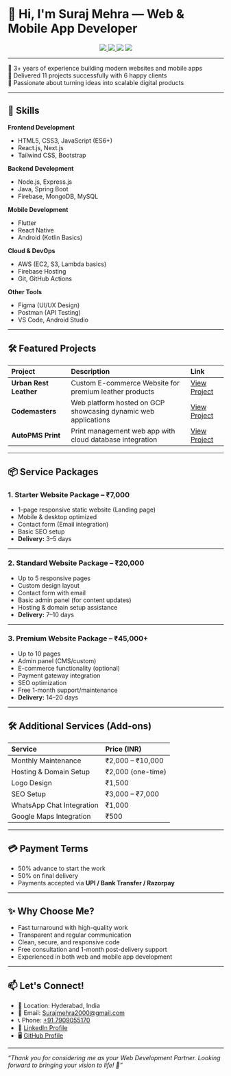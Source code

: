 # 👋 Hi, I'm Suraj Mehra — Web & Mobile App Developer
<p align="center">
  <a href="https://linkedin.com/in/suraj-mehra-276b94189">
    <img src="https://img.shields.io/badge/LinkedIn-Suraj%20Mehra-blue?style=for-the-badge&logo=linkedin" />
  </a>
  <a href="https://github.com/surajmehra970">
    <img src="https://img.shields.io/badge/GitHub-@surajmehra970-181717?style=for-the-badge&logo=github" />
  </a>
  <img src="https://img.shields.io/badge/Freelancer-Available-green?style=for-the-badge&logo=fiverr" />
  <img src="https://img.shields.io/badge/Tech Stack-React.js | Flutter | Firebase-blueviolet?style=for-the-badge" />
</p>

---

🔹 3+ years of experience building modern websites and mobile apps  
🔹 Delivered 11 projects successfully with 6 happy clients  
🔹 Passionate about turning ideas into scalable digital products  

---

## 🚀 Skills

**Frontend Development**  
- HTML5, CSS3, JavaScript (ES6+)
- React.js, Next.js
- Tailwind CSS, Bootstrap

**Backend Development**  
- Node.js, Express.js
- Java, Spring Boot
- Firebase, MongoDB, MySQL

**Mobile Development**  
- Flutter
- React Native
- Android (Kotlin Basics)

**Cloud & DevOps**  
- AWS (EC2, S3, Lambda basics)
- Firebase Hosting
- Git, GitHub Actions

**Other Tools**  
- Figma (UI/UX Design)
- Postman (API Testing)
- VS Code, Android Studio

---

## 🛠️ Featured Projects

| Project | Description | Link |
|:---|:---|:---|
| **Urban Rest Leather** | Custom E-commerce Website for premium leather products | [View Project](https://urbanrestleather.com/) |
| **Codemasters** | Web platform hosted on GCP showcasing dynamic web applications | [View Project](https://codemastersm--codemastersm.asia-east1.hosted.app/) |
| **AutoPMS Print** | Print management web app with cloud database integration | [View Project](https://autopmsprint.web.app/) |

---

## 📦 Service Packages

### 1. Starter Website Package – ₹7,000
- 1-page responsive static website (Landing page)
- Mobile & desktop optimized
- Contact form (Email integration)
- Basic SEO setup
- **Delivery:** 3–5 days

---

### 2. Standard Website Package – ₹20,000
- Up to 5 responsive pages
- Custom design layout
- Contact form with email
- Basic admin panel (for content updates)
- Hosting & domain setup assistance
- **Delivery:** 7–10 days

---

### 3. Premium Website Package – ₹45,000+
- Up to 10 pages
- Admin panel (CMS/custom)
- E-commerce functionality (optional)
- Payment gateway integration
- SEO optimization
- Free 1-month support/maintenance
- **Delivery:** 14–20 days

---

## 🛠️ Additional Services (Add-ons)

| Service | Price (INR) |
|:---|:---|
| Monthly Maintenance | ₹2,000 – ₹10,000 |
| Hosting & Domain Setup | ₹2,000 (one-time) |
| Logo Design | ₹1,500 |
| SEO Setup | ₹3,000 – ₹7,000 |
| WhatsApp Chat Integration | ₹1,000 |
| Google Maps Integration | ₹500 |

---

## 💳 Payment Terms

- 50% advance to start the work
- 50% on final delivery
- Payments accepted via **UPI / Bank Transfer / Razorpay**

---

## ✨ Why Choose Me?

- Fast turnaround with high-quality work
- Transparent and regular communication
- Clean, secure, and responsive code
- Free consultation and 1-month post-delivery support
- Experienced in both web and mobile app development

---

## 📫 Let's Connect!

- 📍 Location: Hyderabad, India
- 📧 Email: [Surajmehra2000@gmail.com](mailto:Surajmehra2000@gmail.com)
- 📞 Phone: [+91 7909055170](tel:+917909055170)
- 🔗 [LinkedIn Profile](https://www.linkedin.com/in/suraj-mehra-276b94189)
- 🖥️ [GitHub Profile](https://github.com/surajmehra970)

---

_“Thank you for considering me as your Web Development Partner. Looking forward to bringing your vision to life! 🚀”_
